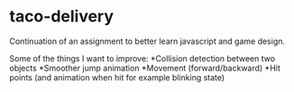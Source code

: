 # taco-delivery

Continuation of an assignment to better learn javascript and game design.

Some of the things I want to improve:
*Collision detection between two objects
*Smoother jump animation
*Movement (forward/backward)
*Hit points (and animation when hit for example blinking state)
